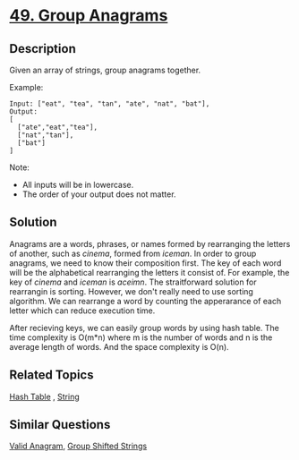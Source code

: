# [49. Group Anagrams](https://leetcode.com/problems/group-anagrams)

## Description

Given an array of strings, group anagrams together.

Example:

```
Input: ["eat", "tea", "tan", "ate", "nat", "bat"],
Output:
[
  ["ate","eat","tea"],
  ["nat","tan"],
  ["bat"]
]
```

Note:

- All inputs will be in lowercase.
- The order of your output does not matter.

## Solution

Anagrams are a words, phrases, or names formed by rearranging the letters of another, such as *cinema*, formed from *iceman*. In order to group anagrams, we need to know their composition first. The key of each word will be the alphabetical rearranging the letters it consist of. For example, the key of *cinema* and *iceman* is *aceimn*. The straitforward solution for rearrangin is sorting. However, we don't really need to use sorting algorithm. We can rearrange a word by counting the apperarance of each letter which can reduce execution time.

After recieving keys, we can easily group words by using hash table. The time complexity is O(m\*n) where m is the number of words and n is the average length of words. And the space complexity is O(n). 

## Related Topics

[Hash Table](https://leetcode.com/tag/hash-table/) , [String](https://leetcode.com/tag/string/) 

## Similar Questions

[Valid Anagram](https://leetcode.com/problems/valid-anagram/), [Group Shifted Strings](https://leetcode.com/problems/group-shifted-strings/)
